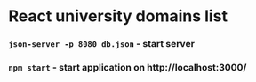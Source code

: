 # React university domains list

### `json-server -p 8080 db.json` - start server
### `npm start` - start application on http://localhost:3000/
